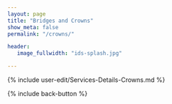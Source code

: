 ```yaml
---
layout: page
title: "Bridges and Crowns"
show_meta: false
permalink: "/crowns/"

header:
   image_fullwidth: "ids-splash.jpg"

---
```


{% include user-edit/Services-Details-Crowns.md %}

{% include back-button %}
